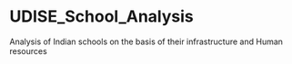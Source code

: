 # UDISE_School_Analysis
Analysis of Indian schools on the basis of their infrastructure and Human resources
